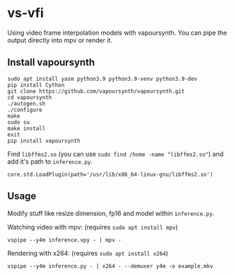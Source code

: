 # vs-vfi
Using video frame interpolation models with vapoursynth. You can pipe the output directly into mpv or render it.

## Install vapoursynth
```
sudo apt install yasm python3.9 python3.9-venv python3.9-dev
pip install Cython
git clone https://github.com/vapoursynth/vapoursynth.git
cd vapoursynth
./autogen.sh
./configure
make
sudo su
make install
exit
pip install vapoursynth
```
Find `libffms2.so` (you can use `sudo find /home -name "libffms2.so"`) and add it's path to `inference.py`.
```
core.std.LoadPlugin(path='/usr/lib/x86_64-linux-gnu/libffms2.so')
```

## Usage
Modify stuff like resize dimension, fp16 and model within `ìnference.py`. 

Watching video with mpv: (requires `sudo apt install mpv`)
```
vspipe --y4m inference.vpy - | mpv -
```
Rendering with x264: (requires `sudo apt install x264`)
```
vspipe --y4m inference.py - | x264 - --demuxer y4m -o example.mkv
```
